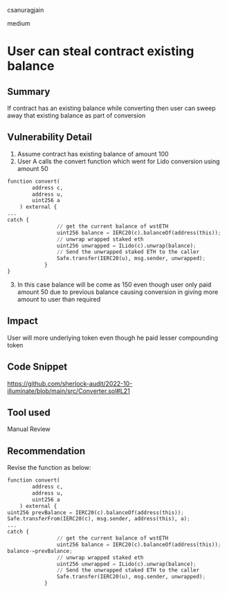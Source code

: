 csanuragjain

medium

# User can steal contract existing balance

## Summary
If contract has an existing balance while converting then user can sweep away that existing balance as part of conversion

## Vulnerability Detail
1. Assume contract has existing balance of amount 100
2. User A calls the convert function which went for Lido conversion using amount 50

```python
function convert(
        address c,
        address u,
        uint256 a
    ) external {
...
catch {
                // get the current balance of wstETH
                uint256 balance = IERC20(c).balanceOf(address(this));
                // unwrap wrapped staked eth
                uint256 unwrapped = ILido(c).unwrap(balance);
                // Send the unwrapped staked ETH to the caller
                Safe.transfer(IERC20(u), msg.sender, unwrapped);
            }
}
```

3. In this case balance will be come as 150 even though user only paid amount 50 due to previous balance causing conversion in giving more amount to user than required

## Impact
User will more underlying token even though he paid lesser compounding token

## Code Snippet
https://github.com/sherlock-audit/2022-10-illuminate/blob/main/src/Converter.sol#L21

## Tool used
Manual Review

## Recommendation
Revise the function as below:

```python
function convert(
        address c,
        address u,
        uint256 a
    ) external {
uint256 prevBalance = IERC20(c).balanceOf(address(this));
Safe.transferFrom(IERC20(c), msg.sender, address(this), a);
...
catch {
                // get the current balance of wstETH
                uint256 balance = IERC20(c).balanceOf(address(this));
balance-=prevBalance;
                // unwrap wrapped staked eth
                uint256 unwrapped = ILido(c).unwrap(balance);
                // Send the unwrapped staked ETH to the caller
                Safe.transfer(IERC20(u), msg.sender, unwrapped);
            }
```